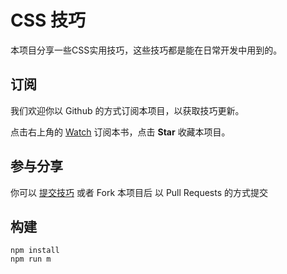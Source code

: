 # CSS 技巧

本项目分享一些CSS实用技巧，这些技巧都是能在日常开发中用到的。

## 订阅

我们欢迎你以 Github 的方式订阅本项目，以获取技巧更新。

点击右上角的 [Watch](https://github.com/nimojs/css-tips/subscription) 订阅本书，点击 **Star** 收藏本项目。

## 参与分享

你可以 [提交技巧](https://github.com/nimojs/css-tips/issues/new) 或者 Fork 本项目后 以 Pull Requests 的方式提交

## 构建
```shell
npm install
npm run m
```